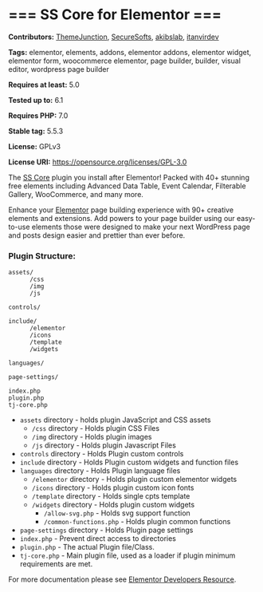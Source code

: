 # === SS Core for Elementor ===

**Contributors:** [ThemeJunction](https://themejunction.net/), [SecureSofts](https://securesofts.com/), [akibslab](https://github.com/akibslab/), [itanvirdev](https://github.com/itanvirdev/)

**Tags:** elementor, elements, addons, elementor addons, elementor widget, elementor form, woocommerce elementor, page builder, builder, visual editor, wordpress page builder

**Requires at least:** 5.0

**Tested up to:** 6.1

**Requires PHP:** 7.0

**Stable tag:** 5.5.3

**License:** GPLv3

**License URI:** https://opensource.org/licenses/GPL-3.0

The [SS Core](https://themejunction.net/) plugin you install after Elementor! Packed with 40+ stunning free elements including Advanced Data Table, Event Calendar, Filterable Gallery, WooCommerce, and many more.

Enhance your [Elementor](https://wordpress.org/plugins/elementor/) page building experience with 90+ creative elements and extensions. Add powers to your page builder using our easy-to-use elements those were designed to make your next WordPress page and posts design easier and prettier than ever before.

### Plugin Structure:

```
assets/
      /css
      /img
      /js

controls/

include/
      /elementor
      /icons
      /template
      /widgets

languages/

page-settings/

index.php
plugin.php
tj-core.php
```

- `assets` directory - holds plugin JavaScript and CSS assets
  - `/css` directory - Holds plugin CSS Files
  - `/img` directory - Holds plugin images
  - `/js` directory - Holds plugin Javascript Files
- `controls` directory - Holds Plugin custom controls
- `include` directory - Holds Plugin custom widgets and function files
- `languages` directory - Holds Plugin language files
  - `/elementor` directory - Holds plugin custom elementor widgets
  - `/icons` directory - Holds plugin custom icon fonts
  - `/template` directory - Holds single cpts template
  - `/widgets` directory - Holds plugin custom widgets
    - `/allow-svg.php` - Holds svg support function
    - `/common-functions.php` - Holds plugin common functions
- `page-settings` directory - Holds Plugin page settings
- `index.php` - Prevent direct access to directories
- `plugin.php` - The actual Plugin file/Class.
- `tj-core.php` - Main plugin file, used as a loader if plugin minimum requirements are met.

For more documentation please see [Elementor Developers Resource](https://developers.elementor.com/creating-an-extension-for-elementor/).
